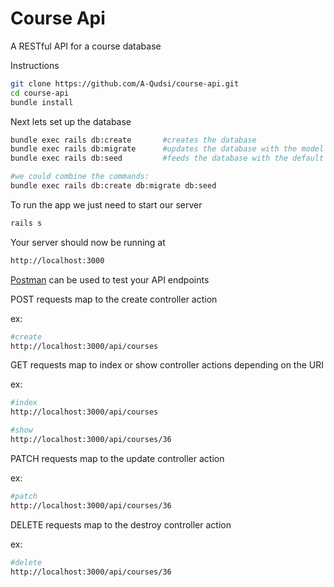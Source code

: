 <h1>Course Api</h1>

A RESTful API for a course database 

Instructions
<br/>

```sh
git clone https://github.com/A-Qudsi/course-api.git
cd course-api
bundle install
```

Next lets set up the database

```sh
bundle exec rails db:create       #creates the database
bundle exec rails db:migrate      #updates the database with the model
bundle exec rails db:seed         #feeds the database with the default data

#we could combine the commands:
bundle exec rails db:create db:migrate db:seed 
```

To run the app we just need to start our server

```sh
rails s
```

Your server should now be running at 

```sh 
http://localhost:3000
```


<a href="https://www.postman.com/">Postman</a> can be used to test your API endpoints


POST requests map to the create controller action

ex:

```sh
#create
http://localhost:3000/api/courses
```

GET requests map to index or show controller actions depending on the URI

ex:

```sh
#index
http://localhost:3000/api/courses

#show
http://localhost:3000/api/courses/36
```

PATCH requests map to the update controller action

ex:

```sh
#patch
http://localhost:3000/api/courses/36
```

DELETE requests map to the destroy controller action

ex:

```sh
#delete
http://localhost:3000/api/courses/36
```
